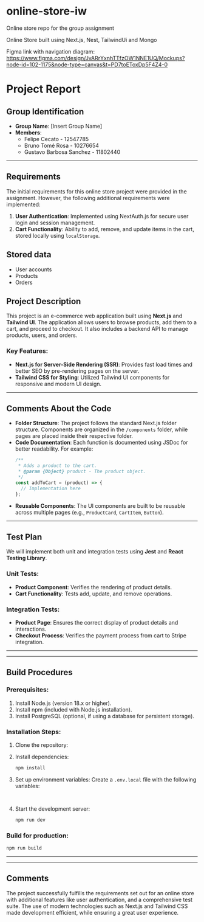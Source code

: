 # online-store-iw
Online store repo for the group assignment

Online Store built using Next.js, Nest, TailwindUi and Mongo

Figma link with navigation diagram: https://www.figma.com/design/JvARrYxnhTTfzOW1NNE1UQ/Mockups?node-id=102-1175&node-type=canvas&t=PD7toEToxDp5F4Z4-0

# Project Report

## Group Identification
- **Group Name**: [Insert Group Name]
- **Members**: 
  - Felipe Cecato - 12547785
  - Bruno Tomé Rosa - 10276654
  - Gustavo Barbosa Sanchez - 11802440

---

## Requirements
The initial requirements for this online store project were provided in the assignment. However, the following additional requirements were implemented:
1. **User Authentication**: Implemented using NextAuth.js for secure user login and session management.
2. **Cart Functionality**: Ability to add, remove, and update items in the cart, stored locally using `localStorage`.


## Stored data

- User accounts
- Products
- Orders


## Project Description
This project is an e-commerce web application built using **Next.js** and **Tailwind UI**. The application allows users to browse products, add them to a cart, and proceed to checkout. It also includes a backend API to manage products, users, and orders.

### Key Features:
- **Next.js for Server-Side Rendering (SSR)**: Provides fast load times and better SEO by pre-rendering pages on the server.
- **Tailwind CSS for Styling**: Utilized Tailwind UI components for responsive and modern UI design.

---

## Comments About the Code
- **Folder Structure**: The project follows the standard Next.js folder structure. Components are organized in the `/components` folder, while pages are placed inside their respective folder.
- **Code Documentation**: Each function is documented using JSDoc for better readability. For example:
  ```js
  /**
   * Adds a product to the cart.
   * @param {Object} product - The product object.
   */
  const addToCart = (product) => {
    // Implementation here
  };
  ```
- **Reusable Components**: The UI components are built to be reusable across multiple pages (e.g., `ProductCard`, `CartItem`, `Button`).

---

## Test Plan
We will implement both unit and integration tests using **Jest** and **React Testing Library**.

### Unit Tests:
- **Product Component**: Verifies the rendering of product details.
- **Cart Functionality**: Tests add, update, and remove operations.

### Integration Tests:
- **Product Page**: Ensures the correct display of product details and interactions.
- **Checkout Process**: Verifies the payment process from cart to Stripe integration.


---


---

## Build Procedures
### Prerequisites:
1. Install Node.js (version 18.x or higher).
2. Install npm (included with Node.js installation).
3. Install PostgreSQL (optional, if using a database for persistent storage).

### Installation Steps:
1. Clone the repository:
2. Install dependencies:
   ```bash
   npm install
   ```
3. Set up environment variables:
   Create a `.env.local` file with the following variables:
   ```bash
 
   ```

4. Start the development server:
   ```bash
   npm run dev
   ```

### Build for production:
```bash
npm run build
```
<!-- 
### Running tests:
1. For unit and integration tests:
   ```bash
   npm run test
   ```
2. For end-to-end tests:
   ```bash
   npm run cypress:open
   ``` -->

---
---

## Comments
The project successfully fulfills the requirements set out for an online store with additional features like user authentication,   and a comprehensive test suite. The use of modern technologies such as Next.js and Tailwind CSS made development efficient, while ensuring a great user experience.
